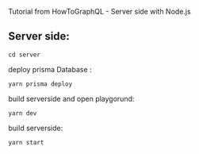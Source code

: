 Tutorial from HowToGraphQL - Server side with Node.js

## Server side:

```
cd server
```

deploy prisma Database :
```
yarn prisma deploy
```

build serverside and open playgorund: 

```
yarn dev
```

build serverside: 
```
yarn start
```
